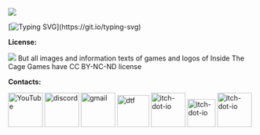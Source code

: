 ![](https://github.com/itcvideogames/itcvideogames.github.io/blob/main/itcsite-github-banner.png)

  
[![Typing SVG](https://readme-typing-svg.demolab.com?font=Montserrat&size=25&duration=3500&pause=2000&color=D00808&background=FF000000&width=650&lines=This+is+website+about+my+games%2C+news%2C+etc.)](https://git.io/typing-svg)

 
**License:**
  
<img src="https://upload.wikimedia.org/wikipedia/commons/thumb/7/73/Cc_by-nc-nd_icon.svg/200px-Cc_by-nc-nd_icon.svg.png">
But all images and information texts of games and logos of Inside The Cage Games have CC BY-NC-ND license

**Contacts:**

[<img src='https://cdn.jsdelivr.net/npm/simple-icons@3.0.1/icons/youtube.svg' alt='YouTube' height='70'>](https://www.youtube.com/channel/https://www.youtube.com/channel/UC5TiAyiNthdxJob6LEw4nHA)  [<img src='https://cdn.jsdelivr.net/npm/simple-icons@3.0.1/icons/discord.svg' alt='discord' height='70'>](https://discord.gg/6MNfcCfbJH)  [<img src='https://cdn.jsdelivr.net/npm/simple-icons@3.0.1/icons/gmail.svg' alt='gmail' height='70'>](mailto:slining567@gmail.com)  [<img src='https://github.com/itcvideogames/itcvideogames.github.io/blob/main/dtf-icon.svg' alt='dtf' height='65'>](https://dtf.ru/u/609905-inside-the-cage)  [<img src='https://cdn.jsdelivr.net/npm/simple-icons@3.0.1/icons/itch-dot-io.svg' alt='itch-dot-io' height='70'>](https://inside-the-cage-games.itch.io/)  [<img src='https://github.com/itcvideogames/itcvideogames.github.io/blob/main/keygame-cion.svg' alt='itch-dot-io' height='57'>](https://keyga.me/ru/store?developer=Inside%20The%20Cage)  [<img src='https://github.com/itcvideogames/itcvideogames.github.io/blob/main/lt-icon.svg' alt='itch-dot-io' height='70'>](https://linktr.ee/insidethecagegames)

